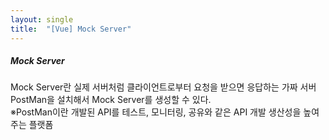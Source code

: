 ```yaml
---
layout: single
title:  "[Vue] Mock Server"
---
```

##### Mock Server   
Mock Server란 실제 서버처럼 클라이언트로부터 요청을 받으면 응답하는 가짜 서버   
PostMan을 설치해서 Mock Server를 생성할 수 있다.   
※PostMan이란 개발된 API를 테스트, 모니터링, 공유와 같은 API 개발 생산성을 높여주는 플랫폼   

